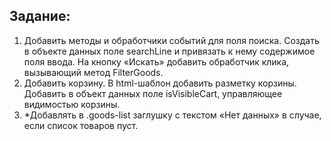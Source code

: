 <h2>Задание:</h2>
    <ol>
        <li>Добавить методы и обработчики событий для поля поиска. Создать в объекте данных поле searchLine и привязать к нему содержимое поля ввода. На кнопку «Искать» добавить обработчик клика, вызывающий метод FilterGoods.</li>
        <li>Добавить корзину. В html-шаблон добавить разметку корзины. Добавить в объект данных поле isVisibleCart, управляющее видимостью корзины.</li>
        <li>*Добавлять в .goods-list заглушку с текстом «Нет данных» в случае, если список товаров пуст.</li>
    </ol>
